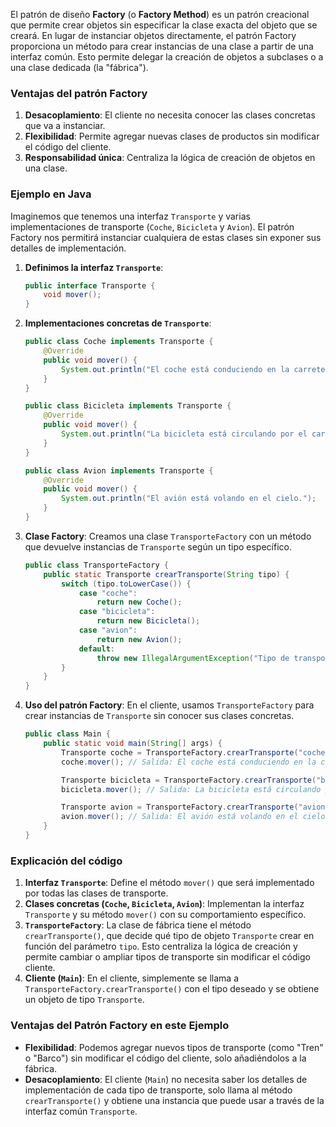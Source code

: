 El patrón de diseño **Factory** (o **Factory Method**) es un patrón creacional que permite crear objetos sin especificar la clase exacta del objeto que se creará. En lugar de instanciar objetos directamente, el patrón Factory proporciona un método para crear instancias de una clase a partir de una interfaz común. Esto permite delegar la creación de objetos a subclases o a una clase dedicada (la "fábrica").

### Ventajas del patrón Factory
1. **Desacoplamiento**: El cliente no necesita conocer las clases concretas que va a instanciar.
2. **Flexibilidad**: Permite agregar nuevas clases de productos sin modificar el código del cliente.
3. **Responsabilidad única**: Centraliza la lógica de creación de objetos en una clase.

### Ejemplo en Java

Imaginemos que tenemos una interfaz `Transporte` y varias implementaciones de transporte (`Coche`, `Bicicleta` y `Avion`). El patrón Factory nos permitirá instanciar cualquiera de estas clases sin exponer sus detalles de implementación.

1. **Definimos la interfaz `Transporte`**:

   ```java
   public interface Transporte {
       void mover();
   }
   ```

2. **Implementaciones concretas de `Transporte`**:

   ```java
   public class Coche implements Transporte {
       @Override
       public void mover() {
           System.out.println("El coche está conduciendo en la carretera.");
       }
   }

   public class Bicicleta implements Transporte {
       @Override
       public void mover() {
           System.out.println("La bicicleta está circulando por el carril bici.");
       }
   }

   public class Avion implements Transporte {
       @Override
       public void mover() {
           System.out.println("El avión está volando en el cielo.");
       }
   }
   ```

3. **Clase Factory**: Creamos una clase `TransporteFactory` con un método que devuelve instancias de `Transporte` según un tipo específico.

   ```java
   public class TransporteFactory {
       public static Transporte crearTransporte(String tipo) {
           switch (tipo.toLowerCase()) {
               case "coche":
                   return new Coche();
               case "bicicleta":
                   return new Bicicleta();
               case "avion":
                   return new Avion();
               default:
                   throw new IllegalArgumentException("Tipo de transporte desconocido: " + tipo);
           }
       }
   }
   ```

4. **Uso del patrón Factory**: En el cliente, usamos `TransporteFactory` para crear instancias de `Transporte` sin conocer sus clases concretas.

   ```java
   public class Main {
       public static void main(String[] args) {
           Transporte coche = TransporteFactory.crearTransporte("coche");
           coche.mover(); // Salida: El coche está conduciendo en la carretera.

           Transporte bicicleta = TransporteFactory.crearTransporte("bicicleta");
           bicicleta.mover(); // Salida: La bicicleta está circulando por el carril bici.

           Transporte avion = TransporteFactory.crearTransporte("avion");
           avion.mover(); // Salida: El avión está volando en el cielo.
       }
   }
   ```

### Explicación del código

1. **Interfaz `Transporte`**: Define el método `mover()` que será implementado por todas las clases de transporte.
2. **Clases concretas (`Coche`, `Bicicleta`, `Avion`)**: Implementan la interfaz `Transporte` y su método `mover()` con su comportamiento específico.
3. **`TransporteFactory`**: La clase de fábrica tiene el método `crearTransporte()`, que decide qué tipo de objeto `Transporte` crear en función del parámetro `tipo`. Esto centraliza la lógica de creación y permite cambiar o ampliar tipos de transporte sin modificar el código cliente.
4. **Cliente (`Main`)**: En el cliente, simplemente se llama a `TransporteFactory.crearTransporte()` con el tipo deseado y se obtiene un objeto de tipo `Transporte`.

### Ventajas del Patrón Factory en este Ejemplo

- **Flexibilidad**: Podemos agregar nuevos tipos de transporte (como "Tren" o "Barco") sin modificar el código del cliente, solo añadiéndolos a la fábrica.
- **Desacoplamiento**: El cliente (`Main`) no necesita saber los detalles de implementación de cada tipo de transporte, solo llama al método `crearTransporte()` y obtiene una instancia que puede usar a través de la interfaz común `Transporte`.